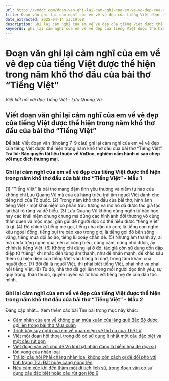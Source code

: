 ```yaml
---
url: https://vndoc.com/doan-van-ghi-lai-cam-nghi-cua-em-ve-ve-dep-cua-tieng-viet-duoc-the-hien-trong-nam-kho-tho-dau-cua-bai-tho-tieng-viet-326412
title: Đoạn văn ghi lại cảm nghĩ của em về vẻ đẹp của tiếng Việt được thể hiện trong năm khổ thơ đầu của bài thơ “Tiếng Việt” - Viết kết nối với đọc Tiếng Việt - Lưu Quang Vũ - VnDoc.com
date_extracted: 2025-04-14 13:19:08
description: Ghi lại cảm nghĩ của em về vẻ đẹp của tiếng Việt được thể hiện trong năm khổ thơ đầu của bài thơ “Tiếng Việt” do VnDoc biện soạn, nhằm giúp các em HS có thêm tài liệu tham khảo và có những ý tưởng đa dạng khi thực hành kĩ năng Viết ở lớp 9.
keywords: ghi lại cảm nghĩ của em về vẻ đẹp của tiếng Việt được thể hiện trong năm khổ thơ đầu của bài thơ Tiếng Việt,đoạn văn ghi lại cảm nghĩ của em về vẻ đẹp của tiếng Việt được thể hiện trong năm khổ thơ đầu của bài thơ Tiếng Việt,Viết kết nối với đọc Tiếng Việt - Lưu Quang Vũ,viết đoạn văn khoảng 7-9 câu ghi lại cảm nghĩ của em về vẻ đẹp của tiếng Việt được thể hiện trong năm khổ thơ đầu của bài thơ Tiếng Việt
---
```


# Đoạn văn ghi lại cảm nghĩ của em về vẻ đẹp của tiếng Việt được thể hiện trong năm khổ thơ đầu của bài thơ “Tiếng Việt”
 _Viết kết nối với đọc Tiếng Việt - Lưu Quang Vũ_
## **Viết đoạn văn ghi lại cảm nghĩ của em về vẻ đẹp của tiếng Việt được thể hiện trong năm khổ thơ đầu của bài thơ “Tiếng Việt”**
**Đề bài:** Viết đoạn văn \(khoảng 7-9 câu\) ghi lại cảm nghĩ của em về vẻ đẹp của tiếng Việt được thể hiện trong năm khổ thơ đầu của bài thơ “Tiếng Việt”.
**Trả lời:**
**Bản quyền tài liệu thuộc về VnDoc, nghiêm cấm hành vi sao chép với mục đích thương mại.**
### Ghi lại cảm nghĩ của em về vẻ đẹp của tiếng Việt được thể hiện trong năm khổ thơ đầu của bài thơ “Tiếng Việt” - Mẫu 1
\(1\) “Tiếng Việt” là bài thơ mang đậm tình yêu thương và niềm tự hào của không chỉ Lưu Quang Vũ mà của cả hàng triệu trái tim người Việt dành cho tiếng nói của Tổ quốc. \(2\) Trong năm khổ thơ đầu của bài thơ, hình ảnh tiếng Việt - một khái niệm có phần trừu tượng và mơ hồ đã được tác giả tạc lại thật rõ ràng và dễ hiểu. \(3\) Lưu Quang Vũ không dùng ngôn từ bác học hay các khái niệm chung chung mà dùng các hình ảnh đời thường vô cùng thân quen và mộc mạc, gần gũi để người đọc có thể hiểu được “tiếng Việt” là gì. \(4\) Đó chính là tiếng mẹ gọi, tiếng cha dặn dò con; là tiếng con nghé kêu ngoài đồng, tiếng bụi tre xào xạo trong gió; là tiếng gọi đò bên sông vắng, tiếng mưa dội ào ào, tiếng lũ xoáy chân đê. \(5\) Nhưng âm thanh ấy, ai mà chưa từng nghe qua, nên ai cũng hiểu, cũng cảm, cũng nhớ được, ấy chính là tiếng Việt. \(6\) Không chỉ dừng lại ở đó, tác giả còn sử dụng dồn dập điệp từ “tiếng” khi nhắc đến từng âm thanh, như để nhấn mạnh, để khắc sâu thêm sự hiện diện của tiếng Việt vào trong trí nhớ, trong tâm khảm của người đọc. \(7\) Bởi đã là người Việt, thì phải biết tiếng Việt, phải nhớ và phải nói tiếng Việt. \(8\) Từ đó, nhà thơ đã gợi lên trong mỗi người đọc tình yêu, sự quý trọng, thân thuộc, quyến luyến và tự hào với tiếng mẹ đẻ của dân tộc mình.
### Ghi lại cảm nghĩ của em về vẻ đẹp của tiếng Việt được thể hiện trong năm khổ thơ đầu của bài thơ “Tiếng Việt” - Mẫu 2
Đang cập nhật...
Xem thêm các bài Tìm bài trong mục này khác:
  * [Cảm nhận của em về không gian mùa xuân của làng quê Bắc Bộ được gợi lên trong bài thơ Mưa xuân](</doan-van-neu-cam-nhan-cua-em-ve-khong-gian-mua-xuan-cua-lang-que-bac-bo-duoc-goi-len-trong-bai-tho-mua-xuan-326413>)
  * [Trình bày suy nghĩ của em về quan niệm về thơ ca của Thế Lữ](</doan-van-trinh-bay-suy-nghi-cua-em-ve-quan-niem-ve-tho-ca-cua-the-lu-lop-9-326414>)
  * [Viết một đoạn hội thoại, trong đó có sử dụng ít nhất một câu đặc biệt và một câu rút gọn](</doan-hoi-thoai-co-su-dung-it-nhat-mot-cau-dac-biet-va-mot-cau-rut-gon-lop-9-326476>)
  * [Viết đoạn văn với chủ đề Vũ khí hạt nhân đang là hiểm họa đe dọa sự tồn vong của nhân loại](</viet-doan-van-voi-chu-de-vu-khi-hat-nhan-dang-la-hiem-hoa-de-doa-su-ton-vong-cua-nhan-loai-lop-9-326415>)
  * [Trả lời câu hỏi Phải chăng nhân loại không còn cách gì để đối phó với tình trạng Trái Đất ngày càng nóng lên](</doan-van-phai-chang-nhan-loai-khong-con-cach-gi-de-doi-pho-voi-tinh-trang-trai-dat-ngay-cang-nong-len-lop-9-326468>)
  * [Nêu cảm xúc khi đến thăm một di tích lịch sử, trong đoạn văn có sử dụng câu đặc biệt hoặc câu rút gọn lớp 9](</doan-van-neu-cam-xuc-khi-den-tham-mot-di-tich-lich-su-trong-doan-van-co-su-dung-cau-dac-biet-hoac-cau-rut-gon-326486>)

